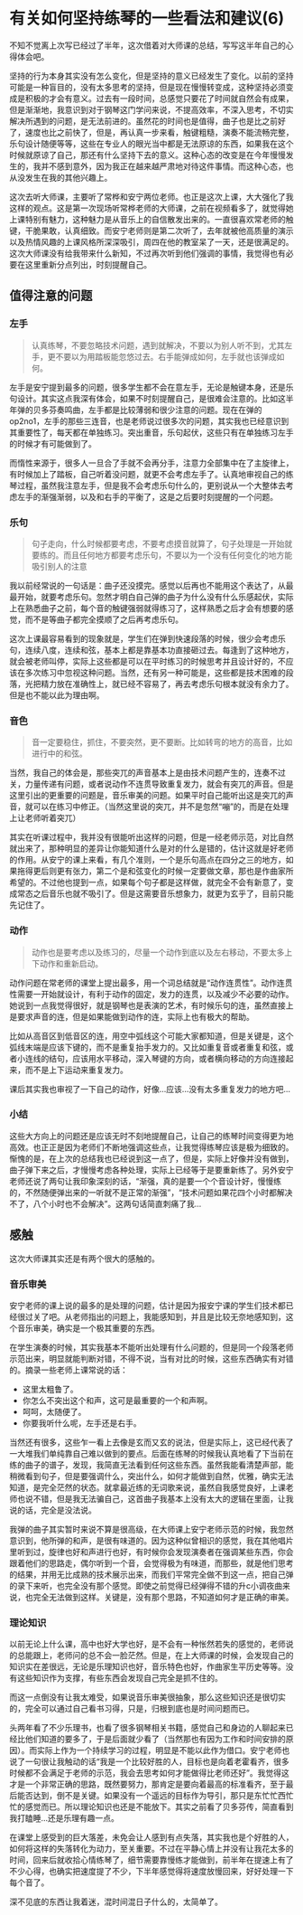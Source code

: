 # 有关如何坚持练琴的一些看法和建议(6)

不知不觉离上次写已经过了半年，这次借着对大师课的总结，写写这半年自己的心得体会吧。

坚持的行为本身其实没有怎么变化，但是坚持的意义已经发生了变化。以前的坚持可能是一种盲目的，没有太多思考的坚持，但是现在慢慢转变成，这种坚持必须变成是积极的才会有意义。过去有一段时间，总感觉只要花了时间就自然会有成果，但是渐渐地，我意识到对于钢琴这门学问来说，不提高效率，不深入思考，不切实解决所遇到的问题，是无法前进的。虽然花的时间也是值得，曲子也是比之前好了，速度也比之前快了，但是，再认真一步来看，触键粗糙，演奏不能流畅完整，乐句设计随便等等，这些在专业人的眼光当中都是无法原谅的东西，如果我在这个时候就原谅了自己，那还有什么坚持下去的意义。这种心态的改变是在今年慢慢发生的，我并不感到意外，因为我正在越来越严肃地对待这件事情。而这种心态，也从没发生在我的其他兴趣上。

这次去听大师课，主要听了常桦和安宁两位老师。也正是这次上课，大大强化了我这样的观点。这是第一次现场听常桦老师的大师课，之前在视频看多了，就觉得她上课特别有魅力，这种魅力是从音乐上的自信散发出来的。一直很喜欢常老师的触键，干脆果敢，认真细致。而安宁老师则是第二次听了，去年就被他高质量的演示以及热情风趣的上课风格所深深吸引，周四在他的教室呆了一天，还是很满足的。这次大师课没有给我带来什么新知，不过再次听到他们强调的事情，我觉得也有必要在这里重新分点列出，时刻提醒自己。

## 值得注意的问题

### 左手
> 认真练琴，不要忽略技术问题，遇到就解决，不要以为别人听不到，尤其左手，更不要以为用踏板能忽悠过去。右手能弹成如何，左手就也该弹成如何。

左手是安宁提到最多的问题，很多学生都不会在意左手，无论是触键本身，还是乐句设计。其实这点我深有体会，如果不时刻提醒自己，是很难会注意的。比如这半年弹的贝多芬奏鸣曲，左手都是比较薄弱和很少注意的问题。现在在弹的op2no1，左手的那些三连音，也是老师说过很多次的问题，其实我也已经意识到其重要性了，每天都在单独练习。突出重音，乐句起伏，这些只有在单独练习左手的时候才有可能做到了。

而惰性来源于，很多人一旦合了手就不会再分手，注意力全部集中在了主旋律上，有时候加上了踏板，自己听着没问题，就更不会考虑左手了。认真地审视自己的练琴过程，虽然我注意左手，但是我不会考虑乐句什么的，更别说从一个大整体去考虑左手的渐强渐弱，以及和右手的平衡了，这是之后要时刻提醒的一个问题。

### 乐句

> 句子走向，什么时候都要考虑，不要考虑摸音就算了，句子处理是一开始就要练的。而且任何地方都要考虑乐句，不要以为一个没有任何变化的地方能吸引别人的注意

我以前经常说的一句话是：曲子还没摸完。感觉以后再也不能用这个表达了，从最最开始，就要考虑乐句。忽然才明白自己弹的曲子为什么没有什么乐感起伏，实际上在熟悉曲子之前，每个音的触键强弱就得练习了，这样熟悉之后才会有想要的感觉，而不是等曲子都完全摸顺了之后再考虑乐句。

这次上课最容易看到的现象就是，学生们在弹到快速段落的时候，很少会考虑乐句，连续八度，连续和弦，基本上都是靠基本功直接砸过去。每逢到了这种地方，就会被老师叫停，实际上这些都是可以在平时练习的时候思考并且设计好的，不应该在多次练习中忽视这种问题。当然，还有另一种可能是，这些都是技术困难的段落，光把精力放在准确性上，就已经不容易了，再去考虑乐句根本就没有余力了。但是也不能以此为理由啊。

### 音色

> 音一定要稳住，抓住，不要突然，更不要断。比如转弯的地方的高音，比如进行中的和弦。

当然，我自己的体会是，那些突兀的声音基本上是由技术问题产生的，连奏不过关，力量传递有问题，或者说动作不连贯导致重复发力，就会有突兀的声音。但是这里引出的更重要的问题是，音乐审美的问题。如果平时自己能听出这是突兀的声音，就可以在练习中修正。（当然这里说的突兀，并不是忽然“嘣”的，而是在处理上让老师听着突兀）

其实在听课过程中，我并没有很能听出这样的问题，但是一经老师示范，对比自然就出来了，那种明显的差异让你能知道什么是对的什么是错的，估计这就是好老师的作用。从安宁的课上来看，有几个准则，一个是乐句高点在四分之三的地方，如果拖得更后则更有张力，第二个是和弦变化的时候一定要做文章，那也是作曲家所希望的。不过他也提到一点，如果每个句子都是这样做，就完全不会有新意了，变成常态之后音乐也就不吸引了。但是这需要音乐想象力，就更为玄乎了，目前只能先记住了。

### 动作

> 动作也是要考虑以及练习的，尽量一个动作到底以及左右移动，不要太多上下动作和重新启动。

动作问题在常老师的课堂上提出最多，用一个词总结就是“动作连贯性”。动作连贯性需要一开始就设计，有利于动作的固定，发力的连贯，以及减少不必要的动作。她说到一点我觉得很好，就是钢琴也是表演的艺术，有时候乐句的连，虽然直接上是要求声音的连，但是如果能做到动作的连，实际上也有极大的帮助。

比如从高音区到低音区的连，用空中弧线这个可能大家都知道，但是关键是，这个弧线末端是应该下键的，而不是重复抬手发力的。又比如重复音或者重复和弦，或者小连线的结句，应该用水平移动，深入琴键的方向，或者横向移动的方向连接起来，而不是上下运动来重复发力。

课后其实我也审视了一下自己的动作，好像...应该...没有太多重复发力的地方吧...

### 小结

这些大方向上的问题还是应该无时不刻地提醒自己，让自己的练琴时间变得更为地高效。也正正是因为老师们不断地强调这些点，让我觉得练琴应该是极为细致的。惭愧的是，在上次的总结我也已经说到这一点了，但是，实际上好像并没有做到，曲子弹下来之后，才慢慢考虑各种处理，实际上已经等于是要重新练了。另外安宁老师还说了两句让我印象深刻的话，“渐强，真的是要一个个音设计好，慢慢练的，不然随便弹出来的一听就不是正常的渐强”，“技术问题如果花四个小时都解决不了，八个小时也不会解决”。这两句话简直刺痛了我...

## 感触

这次大师课其实还是有两个很大的感触的。

### 音乐审美

安宁老师的课上说的最多的是处理的问题，估计是因为报安宁课的学生们技术都已经很过关了吧。从老师指出的问题上，我能感知到，并且是比较无奈地感知到，这个音乐审美，确实是一个极其重要的东西。

在学生演奏的时候，其实我基本不能听出处理有什么问题的，但是同一个段落老师示范出来，明显就能判断对错，不得不说，当有对比的时候，这些东西确实有对错的。摘录一些老师上课常说的话：

+ 这里太粗鲁了。
+ 你怎么不突出这个和声，这可是最重要的一个和声啊。
+ 呵呵，太随便了。
+ 你要我听什么呢，左手还是右手。

当然还有很多，这些乍一看上去像是玄而又玄的说法，但是实际上，这已经代表了一大堆我们单纯靠自己难以做到的要点。后面在练琴的时候我认真地看了下当前在练的曲子的谱子，发现，我简直无法看到任何这些东西。虽然我能看清楚声部，能稍微看到句子，但是要强调什么，突出什么，如何才能做到自然，优雅，确实无法知道，是完全茫然的状态。就拿最近练的无词歌来说，虽然自我感觉良好，上课老师也说不错，但是我无法骗自己，这首曲子我基本上没有太大的逻辑在里面，让我说的话，完全是没法说。

我弹的曲子其实暂时来说不算是很高级，在大师课上安宁老师示范的时候，我忽然意识到，他所弹的和声，是很有味道的。因为这种似曾相识的感觉，我在其他唱片里听到过，旋律也好和声进行也好，有时候你会发现演奏者在强调某些东西，你会跟着他们的思路走，偶尔听到一个音，会觉得极为有味道，而那些，就是他们思考的结果，并用无比成熟的技术展示出来，而我们平常完全做不到这一点，把自己弹的录下来听，也完全没有那个感觉。即使之前觉得已经弹得不错的升c小调夜曲来说，也完全无法做到这样。关键是，没有那个思路，不知道如何才是正确的审美。

### 理论知识

以前无论上什么课，高中也好大学也好，是不会有一种怅然若失的感觉的，老师说的总能跟上，老师问的总不会一脸茫然。但是，在上大师课的时候，会发现自己的知识实在差很远，无论是乐理知识也好，音乐特色也好，作曲家生平历史等等。没有这些知识作为支撑，有些东西会发现自己完全是抓不住的。

而这一点倒没有让我太难受，如果说音乐审美很抽象，那么这些知识还是很切实的，完全可以通过自己看书习得，只是，归根到底也是时间问题而已。

头两年看了不少乐理书，也看了很多钢琴相关书籍，感觉自己和身边的人聊起来已经比他们知道的要多了，于是后面就少看了（当然那也有因为工作和时间安排的原因）。而实际上作为一个持续学习的过程，明显是不能以此作为借口。安宁老师也说了一句很让我触动的话“我是一个比较好胜的人，目标也是向着老霍看齐，很多时候都不会满足于老师的示范，我会去思考如何才能做得比老师还好”。我觉得这才是一个非常正确的思路，既然要努力，那肯定是要向着最高的标准看齐，至于最后能否达到，倒不是关键。如果没有一个遥远的目标作为导引，那只是东忙忙西忙忙的感觉而已。所以理论知识也还是不能放下。其实之前看了贝多芬传，简直看到我打瞌睡...还是乐理有趣一点。

在课堂上感受到的巨大落差，未免会让人感到有点失落，其实我也是个好胜的人，如何将这样的失落转化为动力，至关重要。不过在平静心情上并没有让我花太多的时间，回来后就收拾心情练琴了，细节需要靠慢练才能做到，前半年在提速上有了不少心得，也确实把速度提了不少，下半年感觉得将速度放慢回来，好好处理一下每个音了。

深不见底的东西让我着迷，混时间混日子什么的，太简单了。
